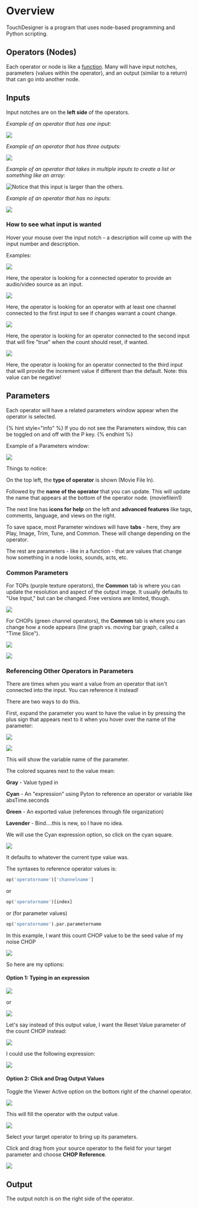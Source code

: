 # Overview

TouchDesigner is a program that uses node-based programming and Python scripting.

## Operators \(Nodes\)

Each operator or node is like a [function](../glossary/functions-and-methods/). Many will have input notches, parameters \(values within the operator\), and an output \(similar to a return\) that can go into another node.

## Inputs

Input notches are on the **left side** of the operators.

_Example of an operator that has one input:_

![](../.gitbook/assets/image%20%28185%29.png)

_Example of an operator that has three outputs:_

![](../.gitbook/assets/image%20%28132%29.png)

_Example of an operator that takes in multiple inputs to create a list or something like an array:_

![Notice that this input is larger than the others.](../.gitbook/assets/image%20%28160%29.png)

_Example of an operator that has no inputs:_

![](../.gitbook/assets/image%20%28144%29.png)

### How to see what input is wanted

Hover your mouse over the input notch - a description will come up with the input number and description.

Examples:

![ ](../.gitbook/assets/image%20%28180%29.png)

Here, the operator is looking for a connected operator to provide an audio/video source as an input.

![](../.gitbook/assets/image%20%28181%29.png)

Here, the operator is looking for an operator with at least one channel connected to the first input to see if changes warrant a count change.

![](../.gitbook/assets/image%20%28176%29.png)

Here, the operator is looking for an operator connected to the second input that will fire "true" when the count should reset, if wanted.

![](../.gitbook/assets/image%20%28186%29.png)

Here, the operator is looking for an operator connected to the third input that will provide the increment value if different than the default. Note: this value can be negative!

## Parameters

Each operator will have a related parameters window appear when the operator is selected.

{% hint style="info" %}
If you do not see the Parameters window, this can be toggled on and off with the P key.
{% endhint %}

Example of a Parameters window:

![](../.gitbook/assets/image%20%28143%29.png)

Things to notice:

On the top left, the **type of operator** is shown \(Movie File In\).

Followed by the **name of the operator** that you can update. This will update the name that appears at the bottom of the operator node. \(moviefilein1\)

The next line has **icons for help** on the left and **advanced features** like tags, comments, language, and views on the right.

To save space, most Parameter windows will have **tabs** - here, they are Play, Image, Trim, Tune, and Common. These will change depending on the operator.

The rest are parameters - like in a function - that are values that change how something in a node looks, sounds, acts, etc.

### Common Parameters

For TOPs \(purple texture operators\), the **Common** tab is where you can update the resolution and aspect of the output image. It usually defaults to "Use Input," but can be changed. Free versions are limited, though.

![](../.gitbook/assets/image%20%28155%29.png)

For CHOPs \(green channel operators\), the **Common** tab is where you can change how a node appears \(line graph vs. moving bar graph, called a "Time Slice"\).

![](../.gitbook/assets/image%20%28158%29.png)

![](../.gitbook/assets/image%20%28171%29.png)

### Referencing Other Operators in Parameters

There are times when you want a value from an operator that isn't connected into the input. You can reference it instead!

There are two ways to do this.

First, expand the parameter you want to have the value in by pressing the plus sign that appears next to it when you hover over the name of the parameter:

![](../.gitbook/assets/image%20%28172%29.png)

![](../.gitbook/assets/image%20%28133%29.png)

This will show the variable name of the parameter. 

The colored squares next to the value mean:

**Gray** - Value typed in

**Cyan** - An "expression" using Pyton to reference an operator or variable like absTime.seconds

**Green** - An exported value \(references through file organization\)

**Lavender** - Bind....this is new, so I have no idea.

We will use the Cyan expression option, so click on the cyan square.

![](../.gitbook/assets/image%20%28162%29.png)

It defaults to whatever the current type value was.

The syntaxes to reference operator values is:

```python
op('operatorname')['channelname']
```

or

```python
op('operatorname')[index]
```

or \(for parameter values\)

```python
op('operatorname').par.parametername
```

In this example, I want this count CHOP value to be the seed value of my noise CHOP

![](../.gitbook/assets/image%20%28150%29.png)

So here are my options:

#### Option 1: Typing in an expression

![](../.gitbook/assets/image%20%28164%29.png)

or

![](../.gitbook/assets/image%20%28134%29.png)

Let's say instead of this output value, I want the Reset Value parameter of the count CHOP instead:

![](../.gitbook/assets/image%20%28175%29.png)

I could use the following expression:

![](../.gitbook/assets/image%20%28153%29.png)

#### Option 2: Click and Drag Output Values

Toggle the Viewer Active option on the bottom right of the channel operator.

![](../.gitbook/assets/image%20%28141%29.png)

This will fill the operator with the output value.

![](../.gitbook/assets/image%20%28174%29.png)

Select your target operator to bring up its parameters.

Click and drag from your source operator to the field for your target parameter and choose **CHOP Reference**.

![](../.gitbook/assets/tdref.gif)

## Output

The output notch is on the right side of the operator.

